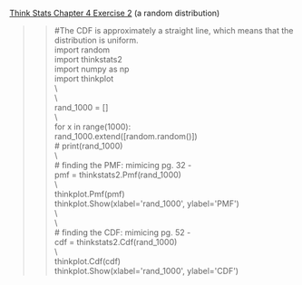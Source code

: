 [Think Stats Chapter 4 Exercise 2](http://greenteapress.com/thinkstats2/html/thinkstats2005.html#toc41) (a random distribution)

>> \#The CDF is approximately a straight line, which means that the distribution is uniform.  
import random  
import thinkstats2  
import numpy as np  
import thinkplot  
\  
\  
rand_1000 = []  
\  
for x in range(1000):   
    rand_1000.extend([random.random()])  
\# print(rand_1000)  
\  
\# finding the PMF: mimicing pg. 32 -   
pmf = thinkstats2.Pmf(rand_1000)  
\  
thinkplot.Pmf(pmf)  
thinkplot.Show(xlabel='rand_1000', ylabel='PMF')  
\  
\  
\# finding the CDF: mimicing pg. 52 -   
cdf = thinkstats2.Cdf(rand_1000)  
\  
thinkplot.Cdf(cdf)  
thinkplot.Show(xlabel='rand_1000', ylabel='CDF')  
